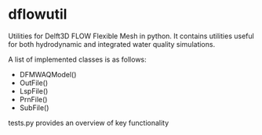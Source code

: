 # dflowutil
Utilities for Delft3D FLOW Flexible Mesh in python. It contains 
utilities useful for both hydrodynamic and integrated water quality simulations.

A list of implemented classes is as follows:
 * DFMWAQModel()
 * OutFile()
 * LspFile()
 * PrnFile()
 * SubFile()
 
tests.py provides an overview of key functionality
